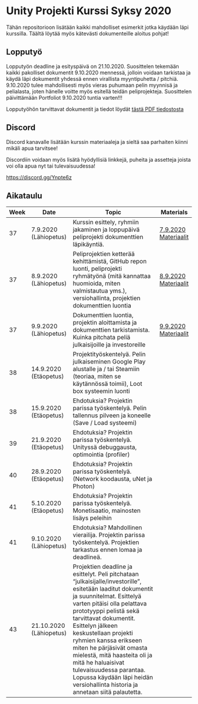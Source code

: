 # Unity Projekti Kurssi Syksy 2020

Tähän repositorioon lisätään kaikki mahdolliset esimerkit jotka käydään läpi kurssilla. Täältä löytää myös kätevästi dokumenteille aloitus pohjat!

## Lopputyö

Lopputyön deadline ja esityspäivä on 21.10.2020. 
Suosittelen tekemään kaikki pakolliset dokumentit 9.10.2020 mennessä, jolloin voidaan tarkistaa ja käydä läpi dokumentit yhdessä ennen virallista myyntipuhetta / pitchiä.
9.10.2020 tulee mahdollisesti myös vieras puhumaan pelin myynnisä ja pelialasta, joten hänelle voitte myös esitellä teidän peliprojekteja.
Suosittelen päivittämään Portfoliot 9.10.2020 tuntia varten!!!

Lopputyöhön tarvittavat dokumentit ja tiedot löydät [tästä PDF tiedostosta](https://github.com/agamashi/Careeria_UnityProjectCourse/blob/master/Unity%20Project%20Syksy%202020%20Lopputy%C3%B6%20info%20(1).pdf)

## Discord

Discord kanavalle lisätään kurssin materiaaleja ja sieltä saa parhaiten kiinni mikäli apua tarvitsee!

Discordiin voidaan myös lisätä hyödyllisiä linkkejä, puheita ja assetteja joista voi olla apua nyt tai tulevaisuudessa!

https://discord.gg/Ynpte6z

## Aikataulu

| Week | Date | Topic | Materials |
| ------------- | ------------- | ------------- | ------------- | 
| 37 | 7.9.2020 (Lähiopetus) | Kurssin esittely, ryhmiin jakaminen ja loppupäivä peliprojekti dokumenttien läpikäyntiä.  | [7.9.2020 Materiaalit](https://github.com/agamashi/Careeria_UnityProjectCourse/blob/master/Unity%20Project%20-%20Kurssin%20sis%C3%A4lt%C3%B6%20%26%20dokumenttien%20l%C3%A4pik%C3%A4ynti%C3%A4%20(7.9.2020).pdf) |
| 37 | 8.9.2020 (Lähiopetus)  | Peliprojektien ketterää kehittämistä, GitHub repon luonti, peliprojekti ryhmätyönä (mitä kannattaa huomioida, miten valmistautua yms.), versiohallinta, projektien dokumenttien luontia | [8.9.2020 Materiaalit](https://github.com/agamashi/Careeria_UnityProjectCourse/blob/master/Unity%20Project%20-%20ketter%C3%A4%20kehitt%C3%A4minen%2C%20peliprojektin%20yleiset%20k%C3%A4yt%C3%A4nn%C3%B6t%20ja%20versiohallinta%20(8.9%20%26%209.9).pdf) |
| 37 | 9.9.2020 (Lähiopetus)  | Dokumenttien luontia, projektin aloittamista ja dokumenttien tarkistamista. Kuinka pitchata peliä julkaisijoille ja investoreille | [9.9.2020 Materiaalit](https://github.com/agamashi/Careeria_UnityProjectCourse/blob/master/Unity%20Project%20-%20ketter%C3%A4%20kehitt%C3%A4minen%2C%20peliprojektin%20yleiset%20k%C3%A4yt%C3%A4nn%C3%B6t%20ja%20versiohallinta%20(8.9%20%26%209.9).pdf) | 
| 38 | 14.9.2020 (Etäopetus) | Projektityöskentelyä. Pelin julkaiseminen Google Play alustalle ja / tai Steamiin (teoriaa, miten se käytännössä toimii), Loot box systeemin luonti |
| 38 | 15.9.2020 (Etäopetus)  | Ehdotuksia? Projektin parissa työskentelyä. Pelin tallennus pilveen ja koneelle (Save / Load systeemi) |
| 39 | 21.9.2020 (Etäopetus)  | Ehdotuksia? Projektin parissa työskentelyä. Unityssä debuggausta, optimointia (profiler) |
| 40 | 28.9.2020 (Etäopetus)  | Ehdotuksia? Projektin parissa työskentelyä. (Network koodausta, uNet ja Photon) |
| 41 | 5.10.2020 (Etäopetus)  | Ehdotuksia? Projektin parissa työskentelyä. Monetisaatio, mainosten lisäys peleihin |
| 41 | 9.10.2020 (Lähiopetus)  | Ehdotuksia? Mahdollinen vierailija. Projektin parissa työskentelyä. Projektien tarkastus ennen lomaa ja deadlineä. |
| 43 | 21.10.2020 (Lähiopetus) | Projektien deadline ja esittelyt. Peli pitchataan “julkaisijalle/investorille”, esitetään laaditut dokumentit ja suunnitelmat. Esittelyä varten pitäisi olla pelattava prototyyppi pelistä sekä tarvittavat dokumentit. Esittelyn jälkeen keskustellaan projekti ryhmien kanssa erikseen miten he pärjäsivät omasta mielestä, mitä haasteita oli ja mitä he haluaisivat tulevaisuudessa parantaa. Lopussa käydään läpi heidän versiohallinta historia ja annetaan siitä palautetta.  |
